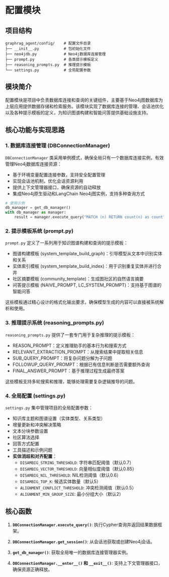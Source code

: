 # 配置模块

## 项目结构
```
graphrag_agent/config/    # 配置文件目录
├── __init__.py           # 包初始化文件
├── neo4jdb.py            # Neo4j数据库连接管理
├── prompt.py             # 各类提示模板定义
├── reasoning_prompts.py  # 推理提示模板
└── settings.py           # 全局配置参数
```

## 模块简介

配置模块是项目中负责数据库连接和查询的关键组件，主要基于Neo4j图数据库为上层应用提供数据存储和检索服务。该模块实现了数据库连接的管理、会话池优化以及各种提示模板的定义，为知识图谱构建和智能问答提供基础设施支持。

## 核心功能与实现思路

### 1. 数据库连接管理 (DBConnectionManager)

`DBConnectionManager` 类采用单例模式，确保全局只有一个数据库连接实例，有效管理Neo4j数据库连接资源：

- 基于环境变量配置连接参数，支持安全配置管理
- 实现会话池机制，优化会话资源利用
- 提供上下文管理器接口，确保资源的自动释放
- 集成Neo4j原生驱动和LangChain Neo4j图实例，支持多种查询方式

```python
# 使用示例
db_manager = get_db_manager()
with db_manager as manager:
    result = manager.execute_query("MATCH (n) RETURN count(n) as count")
```

### 2. 提示模板系统 (prompt.py)

`prompt.py` 定义了一系列用于知识图谱构建和查询的提示模板：

- 图谱构建模板 (system_template_build_graph)：引导模型从文本中识别实体和关系
- 实体索引模板 (system_template_build_index)：用于识别重复实体并进行合并
- 社区摘要模板 (community_template)：生成图社区的自然语言摘要
- 问答提示模板 (NAIVE_PROMPT, LC_SYSTEM_PROMPT)：支持基于图谱的智能问答

这些模板通过精心设计的格式化输出要求，确保模型生成的内容可以直接被系统解析和使用。

### 3. 推理提示系统 (reasoning_prompts.py)

`reasoning_prompts.py` 提供了一套专门用于复杂推理的提示模板：

- REASON_PROMPT：定义推理助手的基本行为和搜索方式
- RELEVANT_EXTRACTION_PROMPT：从搜索结果中提取相关信息
- SUB_QUERY_PROMPT：将复杂问题分解为子问题
- FOLLOWUP_QUERY_PROMPT：根据已有信息判断是否需要额外查询
- FINAL_ANSWER_PROMPT：基于推理过程生成最终答案

这些模板支持多轮搜索和推理，能够处理需要复杂逻辑推导的问题。

### 4. 全局配置 (settings.py)

`settings.py` 集中管理项目的全局配置参数：

- 知识库主题和图谱设置（实体类型、关系类型）
- 增量更新和冲突解决策略
- 文本分块参数设置
- 社区算法选择
- 回答方式配置
- 工具描述和示例问题
- **实体消歧和对齐配置**：
  - `DISAMBIG_STRING_THRESHOLD`: 字符串匹配阈值（默认0.7）
  - `DISAMBIG_VECTOR_THRESHOLD`: 向量相似度阈值（默认0.85）
  - `DISAMBIG_NIL_THRESHOLD`: NIL检测阈值（默认0.6）
  - `DISAMBIG_TOP_K`: 候选实体数量（默认5）
  - `ALIGNMENT_CONFLICT_THRESHOLD`: 冲突检测阈值（默认0.5）
  - `ALIGNMENT_MIN_GROUP_SIZE`: 最小分组大小（默认2）

## 核心函数

1. **`DBConnectionManager.execute_query()`**: 执行Cypher查询并返回结果数据框架。

2. **`DBConnectionManager.get_session()`**: 从会话池获取或创建Neo4j会话。

3. **`get_db_manager()`**: 获取全局唯一的数据库连接管理器实例。

4. **`DBConnectionManager.__enter__()` 和 `__exit__()`**: 支持上下文管理器接口，确保资源正确释放。